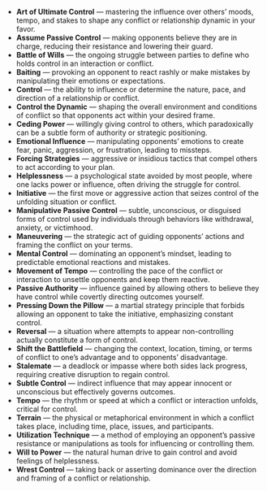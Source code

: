 - **Art of Ultimate Control** — mastering the influence over others’ moods, tempo, and stakes to shape any conflict or relationship dynamic in your favor.  
- **Assume Passive Control** — making opponents believe they are in charge, reducing their resistance and lowering their guard.  
- **Battle of Wills** — the ongoing struggle between parties to define who holds control in an interaction or conflict.  
- **Baiting** — provoking an opponent to react rashly or make mistakes by manipulating their emotions or expectations.  
- **Control** — the ability to influence or determine the nature, pace, and direction of a relationship or conflict.  
- **Control the Dynamic** — shaping the overall environment and conditions of conflict so that opponents act within your desired frame.  
- **Ceding Power** — willingly giving control to others, which paradoxically can be a subtle form of authority or strategic positioning.  
- **Emotional Influence** — manipulating opponents’ emotions to create fear, panic, aggression, or frustration, leading to missteps.  
- **Forcing Strategies** — aggressive or insidious tactics that compel others to act according to your plan.  
- **Helplessness** — a psychological state avoided by most people, where one lacks power or influence, often driving the struggle for control.  
- **Initiative** — the first move or aggressive action that seizes control of the unfolding situation or conflict.  
- **Manipulative Passive Control** — subtle, unconscious, or disguised forms of control used by individuals through behaviors like withdrawal, anxiety, or victimhood.  
- **Maneuvering** — the strategic act of guiding opponents’ actions and framing the conflict on your terms.  
- **Mental Control** — dominating an opponent’s mindset, leading to predictable emotional reactions and mistakes.  
- **Movement of Tempo** — controlling the pace of the conflict or interaction to unsettle opponents and keep them reactive.  
- **Passive Authority** — influence gained by allowing others to believe they have control while covertly directing outcomes yourself.  
- **Pressing Down the Pillow** — a martial strategy principle that forbids allowing an opponent to take the initiative, emphasizing constant control.  
- **Reversal** — a situation where attempts to appear non-controlling actually constitute a form of control.  
- **Shift the Battlefield** — changing the context, location, timing, or terms of conflict to one’s advantage and to opponents’ disadvantage.  
- **Stalemate** — a deadlock or impasse where both sides lack progress, requiring creative disruption to regain control.  
- **Subtle Control** — indirect influence that may appear innocent or unconscious but effectively governs outcomes.  
- **Tempo** — the rhythm or speed at which a conflict or interaction unfolds, critical for control.  
- **Terrain** — the physical or metaphorical environment in which a conflict takes place, including time, place, issues, and participants.  
- **Utilization Technique** — a method of employing an opponent’s passive resistance or manipulations as tools for influencing or controlling them.  
- **Will to Power** — the natural human drive to gain control and avoid feelings of helplessness.  
- **Wrest Control** — taking back or asserting dominance over the direction and framing of a conflict or relationship.
